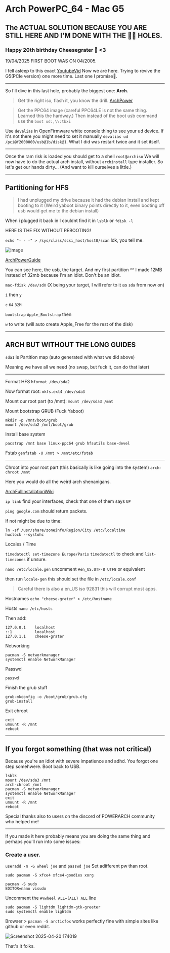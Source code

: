 # Arch PowerPC_64 - Mac G5

## The ACTUAL SOLUTION BECAUSE YOU ARE STILL HERE AND I'M DONE WITH THE 🐰🐇 HOLES. 
### Happy 20th birthday Cheesegrater 🧀 <3
19/04/2025 FIRST BOOT WAS ON 04/2005. 

I fell asleep to this exact [YoutubeVid](https://youtu.be/K1T1eMyPIC4?si=yQbIAN3bgLJTLKfX&t=656)
Now we are here. Trying to revive the G5(PCIe version) one more time. Last one I promise🤞.  

----

So I'll dive in this last hole, probably the biggest one: **Arch.**
> Get the right iso, flash it, you know the drill. 
[ArchPower](https://archlinuxpower.org/)

> Get the PPC64 image (careful PPC64LE is not the same thing. Learned this the hardway.)
Then instead of the boot usb command use the `boot ud:,\\:tbxi` 

Use `devalias` in OpenFirmware white console thing to see your ud device. 
If it's not there you might need to set it manually `devalias ud /pci@f2000000/usb@1b/disk@1`. 
What I did was restart twice and it set itself. 

---

Once the ram risk is loaded you should get to a shell `root@archiso`
We will now have to do the actual arch install, without `archinstall` type installer. 
So let's get our hands dirty... (And want to kill ourselves a little.)

----

## Partitioning for HFS
> I had unplugged my drive because it had the debian install and kept booting to it (Weird yaboot binary points directly to it, even booting off usb would get me to the debian install)

When i plugged it back in I couldnt find it in `lsblk` or `fdisk -l`

HERE IS THE FIX WITHOUT REBOOTING!

`echo "- - -" > /sys/class/scsi_host/host0/scan` Idk, you tell me. 

![image](https://github.com/user-attachments/assets/9fcda476-fb02-4d12-a44f-d85f02054a2b)

[ArchPowerGuide](https://github.com/kth5/archpower/wiki/Installation-%7C--NewWorld-PowerMac-with-Grub)

You can see here, the usb, the target. And my first partition ^^ I made 12MB instead of 32mb because I'm an idiot. Don't be an idiot. 

`mac-fdisk /dev/sdX` (X being your target, I will refer to it as `sda` from now on) 

`i` then `y`

`c` `64` `32M` 

`bootstrap` `Apple_Bootstrap` then 

`w` to write (will auto create Apple_Free for the rest of the disk) 

-----

## ARCH BUT WITHOUT THE LONG GUIDES 

`sda1` is Partition map (auto generated with what we did above) 

Meaning we have all we need (no swap, but fuck it, can do that later)

---

Format HFS 
`hformat /dev/sda2`

Now format root:
`mkfs.ext4 /dev/sda3`

Mount our root part (to /mnt):
`mount /dev/sda3 /mnt`

Mount bootstrap GRUB (Fuck Yaboot) 
``` 
mkdir -p /mnt/boot/grub
mount /dev/sda2 /mnt/boot/grub
```

Install base system
```
pacstrap /mnt base linux-ppc64 grub hfsutils base-devel
```
Fstab
`genfstab -U /mnt > /mnt/etc/fstab`

---

Chroot into your root part (this basically is like going into the system) 
`arch-chroot /mnt`

Here you would do all the weird arch shenanigans. 

[ArchFullInstallationWiki](https://wiki.archlinux.org/title/Installation_guide)

`ip link` find your interfaces, check that one of them says `UP`

`ping google.com` should return packets. 

If not might be due to time: 

```
ln -sf /usr/share/zoneinfo/Region/City /etc/localtime
hwclock --systohc
```

Locales / Time

`timedatectl set-timezone Europe/Paris`
`timedatectl` to check and `list-timezones` if unsure. 

`nano /etc/locale.gen` uncomment `#en_US.UTF-8 UTF8` or equivalent

then run `locale-gen` this should set the file in `/etc/locale.conf`

> Careful there is also a en_US iso 92831 this will corrupt most apps. 

Hostnames
`
echo "cheese-grater" > /etc/hostname
`

Hosts `nano /etc/hosts`

Then add: 
```
127.0.0.1    localhost
::1          localhost
127.0.1.1    cheese-grater
```

Networking
```
pacman -S networkmanager
systemctl enable NetworkManager
```

Passwd
```
passwd
```

Finish the grub stuff
```
grub-mkconfig -o /boot/grub/grub.cfg
grub-install
```

Exit chroot
```
exit
umount -R /mnt
reboot
```

-------

## If you forgot something (that was not critical)  

Because you're an idiot with severe impatience and adhd. You forgot one step somehwere. 
Boot back to USB. 

```
lsblk
mount /dev/sda3 /mnt
arch-chroot /mnt
pacman -S networkmanager
systemctl enable NetworkManager
exit
umount -R /mnt
reboot
```

Special thanks also to users on the discord of POWERARCH community who helped me! 

----

If you made it here probably means you are doing the same thing and perhaps you'll run into some issues:

### Create a user.

`useradd -m -G wheel joe` and `passwd joe`
Set adifferent pw than root. 

`sudo pacman -S xfce4 xfce4-goodies xorg`

``` 
pacman -S sudo
EDITOR=nano visudo
```
Uncomment the `#%wheel ALL=(ALL) ALL` line

```
sudo pacman -S lightdm lightdm-gtk-greeter
sudo systemctl enable lightdm
```

Browser > `pacman -S arcticfox` works perfectly fine with simple sites like github or even reddit.

![Screenshot 2025-04-20 174019](https://github.com/user-attachments/assets/8e2c8795-2576-43fc-a864-a20224019ae7)

That's it folks. 
